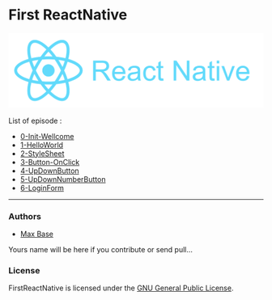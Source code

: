 # First ReactNative

![logo.png](logo.png)

List of episode :

- [0-Init-Wellcome](0-Init-Wellcome)
- [1-HelloWorld](1-HelloWorld)
- [2-StyleSheet](2-StyleSheet)
- [3-Button-OnClick](3-Button-OnClick)
- [4-UpDownButton](4-UpDownButton)
- [5-UpDownNumberButton](5-UpDownNumberButton)
- [6-LoginForm](6-LoginForm)

-----------

### Authors

- [Max Base](https://github.com/BaseMax/)

Yours name will be here if you contribute or send pull...

### License

FirstReactNative is licensed under the [GNU General Public License](LICENSE).
